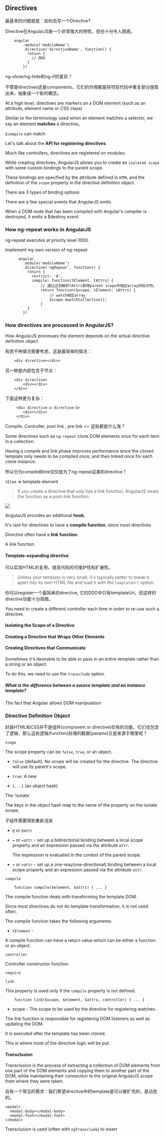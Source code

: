 ## Directives

最基本的问题就是：如何去写一个Directive?

Directive在AngularJS是一个非常强大的特性，但也十分令人困惑。

        angular
            .module('moduleName')
            .directive('directiveName', function() {
              return {
                // DDO
              }
            })

ng-show/ng-hide和ng-if的差异？

不管是directives还是components，它们的作用都是将项目代码中重复部分提取出来，抽象成一个新的概念。

At a high level, directives are markers on a DOM element (such as an attribute, element name or CSS class)

Similar to the terminology used when an element matches a selector, we say an element **matches** a directive。

`$compile` can match 

Let's talk about the **API for registering directives**.

Much like controllers, directives are registered on modules.

While creating directives, AngularJS allows you to create an `isolated scope` with some custom bindings to the parent scope.

These bindings are specified by the attribute defined in `HTML` and the definition of the `scope` property in the directive definition object.

There are 3 types of binding options

There are a few special events that AngularJS emits.

When a DOM node that has been compiled with Angular's compiler is destroyed, it emits a $destroy event.

### How ng-repeat works in AngularJS

ng-repeat executes at priority level 1000.

Implement my own version of ng-repeat:

          angular
            .module('moduleName')
            .directive('ngRepeat', function() {
              return {
                restrict: 'A',
                compile: function(tElement, tAttrs) {
                    // 通过正则解析tAttrs获得parent scope中相应array的标识符。
                    return function($scope, iElement, iAttrs) {
                        // watch相应array
                        $scope.$watchCollection();
                    }
              }
            })

### How directives are processed in AngularJS?

How AngularJS processes the element depends on the actual directive definition object.

有若干种情况需要考虑，这是最简单的情况：

        <div directive></div>

另一种是内部包含子节点：

        <div directive>
            <div></div>
        </div>
        
下面这种更为复杂：

         <div directive-a directive-b>
            <div></div>
         </div>

Compile, Controller, post link , pre link <= 这些都是什么鬼？

Some directives such as `ng-repeat` clone DOM elements once for each item in a collection. 

Having a compile and link phase improves performance since the cloned template only needs to be compiled once, and then linked once for each clone instance.

所以分为compile和link仅仅是为了ng-repeat这类的directive？

`tElem` => template element

> If you create a directive that only has a link function, AngularJS treats the function as a post-link function. 

![](../../assets/angular-compile-link.png)

AngularJS provides an additional **hook**,

It's rare for directives to have a **compile function**, since most directives

Directive often have a **link function**.

A link function 

#### Template-expanding directive

可以实现HTML的复用，提高代码的可维护性和扩展性。

> Unless your template is very small, it's typically better to break it apart into its own HTML file and load it with the `templateUrl` option.

你可以register一个最简单的directive, 它的DDO中只有templateUrl，但这样的directive功能十分局限。

You need to create a different controller each time in order to re-use such a directive.

#### Isolating the Scope of a Directive





#### Creating a Directive that Wraps Other Elements

#### Creating Directives that Communicate

Sometimes it's desirable to be able to pass in an entire template rather than a string or an object.

To do this, we need to use the `transclude` option.



##### What is the difference between a source template and an instance template?

The fact that Angular allows DOM manipulation 

### Directive Definition Object

封装HTML和CSS并不是组件(component or directive)仅有的功能，它们也包含了逻辑，那么这些逻辑(function)处理的数据(params)又是来源于哪里呢？

`scope`

The scope property can be `false`, `true`, or an object.

- `false` (default): No scope will be created for the directive. The directive will use its parent's scope.

- `true`: A new 

- `{...}` (an object hash)

The 'isolate' 

The keys in the object hash map to the name of the property on the isolate scope;

子组件需要得到重新渲染

- `@` or `@attr`

- `=` or `=attr` - set up a bidirectional binding between a local scope property and an expression passed via the attribute `attr`.

  The expression is evaluated in the context of the parent scope.
  
- `<` or `<attr` - set up a one-way(one-directional) binding between a local scope property and an expression passed via the attribute `attr`.

`compile`

        function compile($element, $attrs) { ... }

The compile function deals with transforming the template DOM.

Since most directives do not do template transformation, it is not used often.

The compile function takes the following arguments:

- `tElement` - 

A compile function can have a return value which can be either a function or an object.

`controller`

Controller constructor function.

`require`



`link`

This property is used only if the `compile` property is not defined.

        function link($scope, $element, $attrs, controller) { ... }
        
- scope - The scope to be used by the directive for registering watches.
        
The link function is responsible for registering DOM listeners as well as updating the DOM.

It is executed after the template has been cloned.

This is where most of the directive logic will be put.

#### Transclusion

Transclusion is the process of extracting a collection of DOM elements from one part of the DOM elements and copying them to another part of the DOM, while maintaining their connection to the original AngularJS scope from where they were taken.

会有一个常见的需求：我们希望directive中的template是可以被扩充的，是动态的。

    <modal>
      <modal-body></modal-body>
      <modal-foot></modal-foot>
    </modal>
    
Transclusion is used (often with `ngTransclude`) to insert  